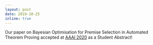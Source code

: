 ```yaml
---
layout: post
date: 2019-10-25 
inline: true
---
```


Our paper on Bayesian Optimisation for Premise Selection in Automated Theorem Proving accepted at [AAAI 2020](https://aaai.org/Conferences/AAAI-20/) as a Student Abstract!